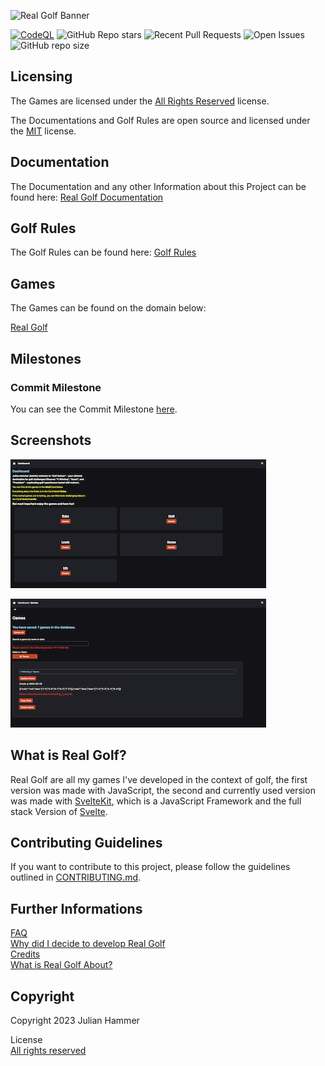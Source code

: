 ![Real Golf Banner](./readme/images/logo_banner.PNG)

[![CodeQL](https://github.com/MoinJulian/Golf/actions/workflows/github-code-scanning/codeql/badge.svg?branch=main)](https://github.com/MoinJulian/Golf/actions/workflows/github-code-scanning/codeql) ![GitHub Repo stars](https://img.shields.io/github/stars/MoinJulian/Golf) ![Recent Pull Requests](https://img.shields.io/github/issues-pr/moinjulian/golf) ![Open Issues](https://img.shields.io/github/issues-raw/moinjulian/golf) ![GitHub repo size](https://img.shields.io/github/repo-size/MoinJulian/Golf)


## Licensing

The Games are licensed under the [All Rights Reserved](/LICENSE.md) license.

The Documentations and Golf Rules are open source and licensed under the [MIT](/documentation/LICENSE.md) license.

## Documentation

The Documentation and any other Information about this Project can be found here:
[Real Golf Documentation](https://docs.realgolf.games)

## Golf Rules

The Golf Rules can be found here:
[Golf Rules](https://rules.realgolf.games)

## Games

The Games can be found on the domain below:

[Real Golf](https://realgolf.games)

## Milestones

### Commit Milestone

You can see the Commit Milestone [here](./Commit_Milestones.md).

## Screenshots

![Dashboard](./readme/images/dashboard.png)

![Games Tab](./readme/images/games.png)

## What is Real Golf?

Real Golf are all my games I've developed in the context of golf, the first version was
made with JavaScript, the second and currently used version was made with [SvelteKit](https://kit.svelte.dev),
which is a JavaScript Framework and the full stack Version of [Svelte](https://svelte.dev).

## Contributing Guidelines

If you want to contribute to this project, please follow the guidelines outlined in [CONTRIBUTING.md](CONTRIBUTING.md).

## Further Informations

[FAQ](./readme/src/FAQ.md)  
[Why did I decide to develop Real Golf](./readme/src/why-did-I-decide-to-develop-real-golf.md)  
[Credits](./readme/src/Credits.md)  
[What is Real Golf About?](./readme/src/What-is-Real-Golf-about.md)

## Copyright

Copyright 2023 Julian Hammer

License  
[All rights reserved](/LICENSE.md)
